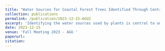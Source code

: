 ```yaml
---
title: "Water Sources for Coastal Forest Trees Identified Through Centrifugation of Xylem Water from Sapwood Cores but not Cryogenic Vacuum Distillation"
collection: publications
permalink: /publication/2023-12-15-AGU2
excerpt: 'Identifying the water sources used by plants is central to understanding potential shifts in water cycling with climate change. Using the stable isotope composition of water for this purpose is contingent on the accurate characterization of potential water sources and the isotope composition of plant waters too. However, open questions remain about the most appropriate water extraction methods for isotope characterization of water. In this study, we leveraged extensive hydrologic monitoring and stable isotope characterization across an experimental hill slope in the California Coast Ranges to evaluate the impacts of xylem water extraction methods on tree water source identification...'
date: 2023-12-15
venue: 'Fall Meeting 2023 - AGU '
paperurl: 
citation: 
---
```

